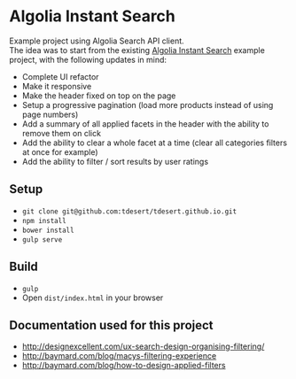 # Algolia Instant Search

Example project using Algolia Search API client. <br />
The idea was to start from the existing [Algolia Instant Search](https://github.com/algolia/instant-search-demo/) example project, with the following updates in mind:

* Complete UI refactor
* Make it responsive
* Make the header fixed on top on the page
* Setup a progressive pagination (load more products instead of using page numbers)
* Add a summary of all applied facets in the header with the ability to remove them on click
* Add the ability to clear a whole facet at a time (clear all categories filters at once for example)
* Add the ability to filter / sort results by user ratings

## Setup
* `git clone git@github.com:tdesert/tdesert.github.io.git`
* `npm install`
* `bower install`
* `gulp serve`

## Build
* `gulp`
* Open `dist/index.html` in your browser

## Documentation used for this project

* <http://designexcellent.com/ux-search-design-organising-filtering/>
* <http://baymard.com/blog/macys-filtering-experience>
* <http://baymard.com/blog/how-to-design-applied-filters>


